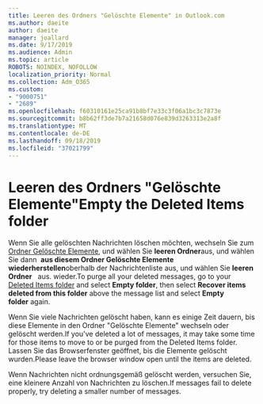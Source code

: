 ```yaml
---
title: Leeren des Ordners "Gelöschte Elemente" in Outlook.com
ms.author: daeite
author: daeite
manager: joallard
ms.date: 9/17/2019
ms.audience: Admin
ms.topic: article
ROBOTS: NOINDEX, NOFOLLOW
localization_priority: Normal
ms.collection: Adm_O365
ms.custom:
- "9000751"
- "2689"
ms.openlocfilehash: f60310161e25ca91b8bf7e33c3f06a1bc3c7873e
ms.sourcegitcommit: b8b62ff3de7b7a21658d076e839d3263313e2a8f
ms.translationtype: MT
ms.contentlocale: de-DE
ms.lasthandoff: 09/18/2019
ms.locfileid: "37021799"
---
```

# <a name="empty-the-deleted-items-folder"></a><span data-ttu-id="7d7cd-102">Leeren des Ordners "Gelöschte Elemente"</span><span class="sxs-lookup"><span data-stu-id="7d7cd-102">Empty the Deleted Items folder</span></span>

<span data-ttu-id="7d7cd-103">Wenn Sie alle gelöschten Nachrichten löschen möchten, wechseln Sie zum [Ordner Gelöschte Elemente](https://outlook.live.com/mail/deleteditems), und wählen Sie **leeren Ordner**aus, und wählen Sie dann  **aus diesem Ordner Gelöschte Elemente wiederherstellen**oberhalb der Nachrichtenliste aus, und wählen Sie **leeren Ordner**   aus. wieder.</span><span class="sxs-lookup"><span data-stu-id="7d7cd-103">To purge all your deleted messages, go to your [Deleted Items folder](https://outlook.live.com/mail/deleteditems) and select **Empty folder**, then select **Recover items deleted from this folder** above the message list and select **Empty folder** again.</span></span>

<span data-ttu-id="7d7cd-104">Wenn Sie viele Nachrichten gelöscht haben, kann es einige Zeit dauern, bis diese Elemente in den Ordner "Gelöschte Elemente" wechseln oder gelöscht werden.</span><span class="sxs-lookup"><span data-stu-id="7d7cd-104">If you've deleted a lot of messages, it may take some time for those items to move to or be purged from the Deleted Items folder.</span></span> <span data-ttu-id="7d7cd-105">Lassen Sie das Browserfenster geöffnet, bis die Elemente gelöscht wurden.</span><span class="sxs-lookup"><span data-stu-id="7d7cd-105">Please leave the browser window open until the items are deleted.</span></span>

<span data-ttu-id="7d7cd-106">Wenn Nachrichten nicht ordnungsgemäß gelöscht werden, versuchen Sie, eine kleinere Anzahl von Nachrichten zu löschen.</span><span class="sxs-lookup"><span data-stu-id="7d7cd-106">If messages fail to delete properly, try deleting a smaller number of messages.</span></span>